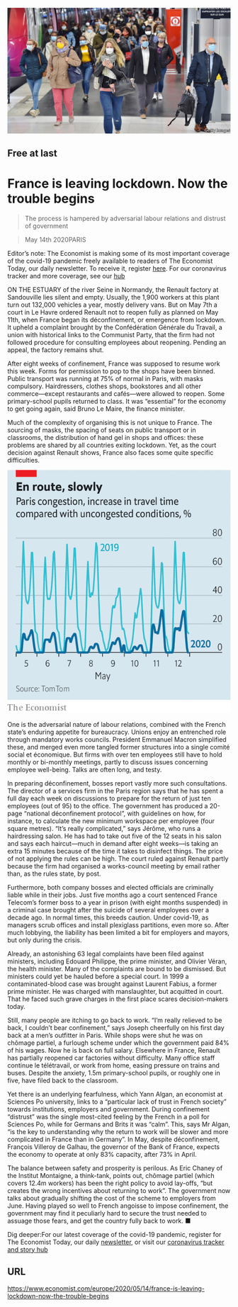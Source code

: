 ![](./images/20200516_EUP001.jpg)

## Free at last

# France is leaving lockdown. Now the trouble begins

> The process is hampered by adversarial labour relations and distrust of government

> May 14th 2020PARIS

Editor’s note: The Economist is making some of its most important coverage of the covid-19 pandemic freely available to readers of The Economist Today, our daily newsletter. To receive it, register [here](https://www.economist.com//newslettersignup). For our coronavirus tracker and more coverage, see our [hub](https://www.economist.com//coronavirus)

ON THE ESTUARY of the river Seine in Normandy, the Renault factory at Sandouville lies silent and empty. Usually, the 1,900 workers at this plant turn out 132,000 vehicles a year, mostly delivery vans. But on May 7th a court in Le Havre ordered Renault not to reopen fully as planned on May 11th, when France began its déconfinement, or emergence from lockdown. It upheld a complaint brought by the Confédération Générale du Travail, a union with historical links to the Communist Party, that the firm had not followed procedure for consulting employees about reopening. Pending an appeal, the factory remains shut.

After eight weeks of confinement, France was supposed to resume work this week. Forms for permission to pop to the shops have been binned. Public transport was running at 75% of normal in Paris, with masks compulsory. Hairdressers, clothes shops, bookstores and all other commerce—except restaurants and cafés—were allowed to reopen. Some primary-school pupils returned to class. It was “essential” for the economy to get going again, said Bruno Le Maire, the finance minister.

Much of the complexity of organising this is not unique to France. The sourcing of masks, the spacing of seats on public transport or in classrooms, the distribution of hand gel in shops and offices: these problems are shared by all countries exiting lockdown. Yet, as the court decision against Renault shows, France also faces some quite specific difficulties.

![](./images/20200516_EUC597.png)

One is the adversarial nature of labour relations, combined with the French state’s enduring appetite for bureaucracy. Unions enjoy an entrenched role through mandatory works councils. President Emmanuel Macron simplified these, and merged even more tangled former structures into a single comité social et économique. But firms with over ten employees still have to hold monthly or bi-monthly meetings, partly to discuss issues concerning employee well-being. Talks are often long, and testy.

In preparing déconfinement, bosses report vastly more such consultations. The director of a services firm in the Paris region says that he has spent a full day each week on discussions to prepare for the return of just ten employees (out of 95) to the office. The government has produced a 20-page “national déconfinement protocol”, with guidelines on how, for instance, to calculate the new minimum workspace per employee (four square metres). “It’s really complicated,” says Jérôme, who runs a hairdressing salon. He has had to take out five of the 12 seats in his salon and says each haircut—much in demand after eight weeks—is taking an extra 15 minutes because of the time it takes to disinfect things. The price of not applying the rules can be high. The court ruled against Renault partly because the firm had organised a works-council meeting by email rather than, as the rules state, by post.

Furthermore, both company bosses and elected officials are criminally liable while in their jobs. Just five months ago a court sentenced France Telecom’s former boss to a year in prison (with eight months suspended) in a criminal case brought after the suicide of several employees over a decade ago. In normal times, this breeds caution. Under covid-19, as managers scrub offices and install plexiglass partitions, even more so. After much lobbying, the liability has been limited a bit for employers and mayors, but only during the crisis.

Already, an astonishing 63 legal complaints have been filed against ministers, including Edouard Philippe, the prime minister, and Olivier Véran, the health minister. Many of the complaints are bound to be dismissed. But ministers could yet be hauled before a special court. In 1999 a contaminated-blood case was brought against Laurent Fabius, a former prime minister. He was charged with manslaughter, but acquitted in court. That he faced such grave charges in the first place scares decision-makers today.

Still, many people are itching to go back to work. “I’m really relieved to be back, I couldn’t bear confinement,” says Joseph cheerfully on his first day back at a men’s outfitter in Paris. While shops were shut he was on chômage partiel, a furlough scheme under which the government paid 84% of his wages. Now he is back on full salary. Elsewhere in France, Renault has partially reopened car factories without difficulty. Many office staff continue le télétravail, or work from home, easing pressure on trains and buses. Despite the anxiety, 1.5m primary-school pupils, or roughly one in five, have filed back to the classroom.

Yet there is an underlying fearfulness, which Yann Algan, an economist at Sciences Po university, links to a “particular lack of trust in French society” towards institutions, employers and government. During confinement “distrust” was the single most-cited feeling by the French in a poll for Sciences Po, while for Germans and Brits it was “calm”. This, says Mr Algan, “is the key to understanding why the return to work will be slower and more complicated in France than in Germany”. In May, despite déconfinement, François Villeroy de Galhau, the governor of the Bank of France, expects the economy to operate at only 83% capacity, after 73% in April.

The balance between safety and prosperity is perilous. As Eric Chaney of the Institut Montaigne, a think-tank, points out, chômage partiel (which covers 12.4m workers) has been the right policy to avoid lay-offs, “but creates the wrong incentives about returning to work”. The government now talks about gradually shifting the cost of the scheme to employers from June. Having played so well to French angoisse to impose confinement, the government may find it peculiarly hard to secure the trust needed to assuage those fears, and get the country fully back to work. ■

Dig deeper:For our latest coverage of the covid-19 pandemic, register for The Economist Today, our daily [newsletter](https://www.economist.com//newslettersignup), or visit our [coronavirus tracker and story hub](https://www.economist.com//coronavirus)

## URL

https://www.economist.com/europe/2020/05/14/france-is-leaving-lockdown-now-the-trouble-begins
